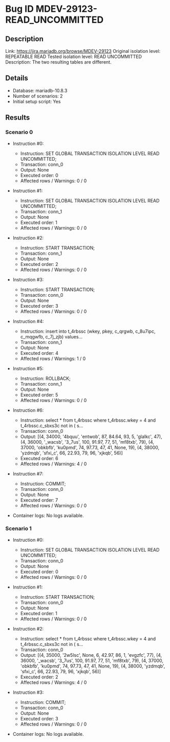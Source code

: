 # Bug ID MDEV-29123-READ_UNCOMMITTED

## Description

Link:                     https://jira.mariadb.org/browse/MDEV-29123
Original isolation level: REPEATABLE READ
Tested isolation level:   READ UNCOMMITTED
Description:              The two resulting tables are different.


## Details
 * Database: mariadb-10.8.3
 * Number of scenarios: 2
 * Initial setup script: Yes

## Results
### Scenario 0
 * Instruction #0:
     - Instruction:  SET GLOBAL TRANSACTION ISOLATION LEVEL READ UNCOMMITTED;
     - Transaction: conn_0
     - Output: None
     - Executed order: 0
     - Affected rows / Warnings: 0 / 0
 * Instruction #1:
     - Instruction:  SET GLOBAL TRANSACTION ISOLATION LEVEL READ UNCOMMITTED;
     - Transaction: conn_1
     - Output: None
     - Executed order: 1
     - Affected rows / Warnings: 0 / 0
 * Instruction #2:
     - Instruction:  START TRANSACTION;
     - Transaction: conn_1
     - Output: None
     - Executed order: 2
     - Affected rows / Warnings: 0 / 0
 * Instruction #3:
     - Instruction:  START TRANSACTION;
     - Transaction: conn_0
     - Output: None
     - Executed order: 3
     - Affected rows / Warnings: 0 / 0
 * Instruction #4:
     - Instruction:  insert into t_4rbssc (wkey, pkey, c_qrgwb, c_8u7ipc, c_mqgwfb, c_7j_zjb) values...
     - Transaction: conn_1
     - Output: None
     - Executed order: 4
     - Affected rows / Warnings: 1 / 0
 * Instruction #5:
     - Instruction:  ROLLBACK;
     - Transaction: conn_1
     - Output: None
     - Executed order: 5
     - Affected rows / Warnings: 0 / 0
 * Instruction #6:
     - Instruction:  select * from t_4rbssc where t_4rbssc.wkey = 4 and t_4rbssc.c_sbxs3c not in ( s...
     - Transaction: conn_0
     - Output: [(4, 34000, '4bquu', 'entwob', 87, 84.64, 93, 5, 'glalkc', 47), (4, 36000, '_wacsb', '3_7us', 100, 91.97, 77, 51, 'mf8txb', 79), (4, 37000, 'obkbfb', 'ku0pmd', 74, 97.73, 47, 41, None, 19), (4, 38000, 'yzdmqb', 'sfxi_c', 66, 22.93, 79, 96, 'xjkqb', 56)]
     - Executed order: 6
     - Affected rows / Warnings: 4 / 0
 * Instruction #7:
     - Instruction:  COMMIT;
     - Transaction: conn_0
     - Output: None
     - Executed order: 7
     - Affected rows / Warnings: 0 / 0

 * Container logs:
   No logs available.

### Scenario 1
 * Instruction #0:
     - Instruction:  SET GLOBAL TRANSACTION ISOLATION LEVEL READ UNCOMMITTED;
     - Transaction: conn_0
     - Output: None
     - Executed order: 0
     - Affected rows / Warnings: 0 / 0
 * Instruction #1:
     - Instruction:  START TRANSACTION;
     - Transaction: conn_0
     - Output: None
     - Executed order: 1
     - Affected rows / Warnings: 0 / 0
 * Instruction #2:
     - Instruction:  select * from t_4rbssc where t_4rbssc.wkey = 4 and t_4rbssc.c_sbxs3c not in ( s...
     - Transaction: conn_0
     - Output: [(4, 35000, '2w5lsc', None, 6, 42.97, 86, 1, 'evgzfc', 77), (4, 36000, '_wacsb', '3_7us', 100, 91.97, 77, 51, 'mf8txb', 79), (4, 37000, 'obkbfb', 'ku0pmd', 74, 97.73, 47, 41, None, 19), (4, 38000, 'yzdmqb', 'sfxi_c', 66, 22.93, 79, 96, 'xjkqb', 56)]
     - Executed order: 2
     - Affected rows / Warnings: 4 / 0
 * Instruction #3:
     - Instruction:  COMMIT;
     - Transaction: conn_0
     - Output: None
     - Executed order: 3
     - Affected rows / Warnings: 0 / 0

 * Container logs:
   No logs available.

